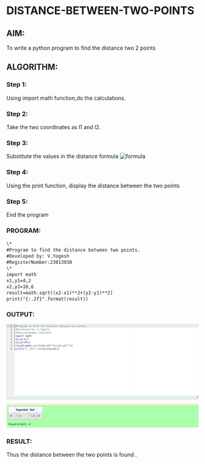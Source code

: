 # DISTANCE-BETWEEN-TWO-POINTS

## AIM:
To write a python program to find the distance two 2 points
## ALGORITHM:
### Step 1: 
Using import math function,do the calculations.
### Step 2: 
Take the two coordinates as l1 and l2.
### Step 3: 
Substitute the values in the distance formula  ![formula](/formula.JPG)
### Step 4: 
Using the print function, display the distance between the two points
### Step 5: 
End the program
### PROGRAM:
```
\*
#Program to find the distance between two points.
#Developed by: V.Yogesh
#RegisterNumber:23013930
\*
import math
x1,y1=4,2
x2,y2=10,6
result=math.sqrt((x2-x1)**2+(y2-y1)**2)
print("{:.2f}".format(result))
```

### OUTPUT:
![output](<Screenshot 2023-10-27 211511.png>)


### RESULT:
Thus the distance between the two points is found .
